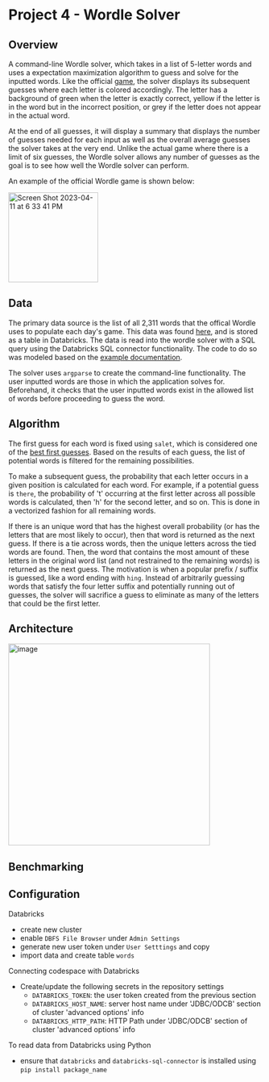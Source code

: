 # Project 4 - Wordle Solver 

## Overview

A command-line Wordle solver, which takes in a list of 5-letter words and uses a expectation maximization algorithm to guess and solve for the inputted words. Like the official [game](https://www.nytimes.com/games/wordle/index.html), the solver displays its subsequent guesses where each letter is colored accordingly. The letter has a background of green when the letter is exactly correct, yellow if the letter is in the word but in the incorrect position, or grey if the letter does not appear in the actual word. 

At the end of all guesses, it will display a summary that displays the number of guesses needed for each input as well as the overall average guesses the solver takes at the very end. Unlike the actual game where there is a limit of six guesses, the Wordle solver allows any number of guesses as the goal is to see how well the Wordle solver can perform.

An example of the official Wordle game is shown below:

<img width="178" alt="Screen Shot 2023-04-11 at 6 33 41 PM" src="https://user-images.githubusercontent.com/86393045/231324513-d48d04f5-e5ef-434b-a5c4-dd2a49d3aec9.png">

## Data 
The primary data source is the list of all 2,311 words that the offical Wordle uses to populate each day's game. This data was found [here](https://github.com/tabatkins/wordle-list), and is stored as a table in Databricks. The data is read into the wordle solver with a SQL query using the Databricks SQL connector functionality. The code to do so was modeled based on the [example documentation](https://docs.databricks.com/dev-tools/python-sql-connector.html). 

The solver uses `argparse` to create the command-line functionality. The user inputted words are those in which the application solves for. Beforehand, it checks that the user inputted words exist in the allowed list of words before proceeding to guess the word. 


## Algorithm 

The first guess for each word is fixed using `salet`, which is considered one of the [best first guesses](https://news.abplive.com/gaming/online-puzzle-wordle-mit-study-says-this-is-the-best-wordle-starter-word-do-you-agree-1554068#:~:text=The%20Optimal%20Word%2C%20According%20To,helmet%2C%20in%20the%2015th%20century). Based on the results of each guess, the list of potential words is filtered for the remaining possibilities. 

To make a subsequent guess, the probability that each letter occurs in a given position is calculated for each word. For example, if a potential guess is `there`, the probability of 't' occurring at the first letter across all possible words is calculated, then 'h' for the second letter, and so on. This is done in a vectorized fashion for all remaining words. 

If there is an unique word that has the highest overall probability (or has the letters that are most likely to occur), then that word is returned as the next guess. If there is a tie across words, then the unique letters across the tied words are found. Then, the word that contains the most amount of these letters in the original word list (and not restrained to the remaining words) is returned as the next guess. The motivation is when a popular prefix / suffix is guessed, like a word ending with `hing`. Instead of arbitrarily guessing words that satisfy the four letter suffix and potentially running out of guesses, the solver will sacrifice a guess to eliminate as many of the letters that could be the first letter. 

## Architecture 

<img width="400" alt="image" src="https://user-images.githubusercontent.com/86393045/231326863-0c83d6cd-de28-4a4b-bd6d-85712076322d.png">


## Benchmarking 


## Configuration 

Databricks 
- create new cluster 
- enable `DBFS File Browser` under `Admin Settings`
- generate new user token under `User Setttings` and copy 
- import data and create table `words`

Connecting codespace with Databricks 
- Create/update the following secrets in the repository settings 
    - `DATABRICKS_TOKEN`: the user token created from the previous section 
    - `DATABRICKS_HOST_NAME`: server host name under 'JDBC/ODCB' section of cluster 'advanced options' info
    - `DATABRICKS_HTTP_PATH`: HTTP Path under 'JDBC/ODCB' section of cluster 'advanced options' info

To read data from Databricks using Python 
- ensure that `databricks` and `databricks-sql-connector` is installed using `pip install package_name`
